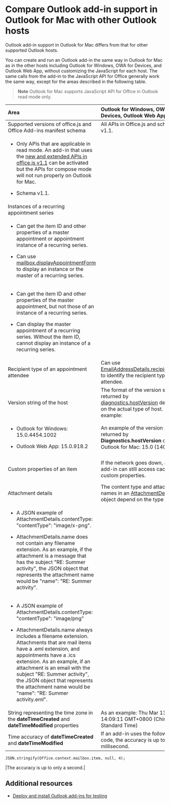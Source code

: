 
# Compare Outlook add-in support in Outlook for Mac with other Outlook hosts
Outlook add-in support in Outlook for Mac differs from that for other supported Outlook hosts.


You can create and run an Outlook add-in the same way in Outlook for Mac as in the other hosts including Outlook for Windows, OWA for Devices, and Outlook Web App, without customizing the JavaScript for each host. The same calls from the add-in to the JavaScript API for Office generally work the same way, except for the areas described in the following table.

 >**Note**  Outlook for Mac supports JavaScript API for Office in Outlook read mode only.



|**Area**|**Outlook for Windows, OWA for Devices, Outlook Web App**|**Outlook for Mac**|
|:-----|:-----|:-----|
|Supported versions of office.js and Office Add-ins manifest schema|All APIs in Office.js and schema v1.1.|
<ul xmlns:xlink="http://www.w3.org/1999/xlink" xmlns:mtps="http://msdn2.microsoft.com/mtps" xmlns:mshelp="http://msdn.microsoft.com/mshelp" xmlns:ddue="http://ddue.schemas.microsoft.com/authoring/2003/5" xmlns:msxsl="urn:schemas-microsoft-com:xslt"><li><p>Only APIs that are applicable in read mode. An add-in that uses the <a href="http://msdn.microsoft.com/library/72915b13-720f-4dc5-b5d1-4676e2a536ba(Office.15).aspx#mod_off15_WhatsNewMailApps_NewJSAPI" target="_blank">new and extended APIs in office.js v1.1</a> can be activated but the APIs for compose mode will not run properly on Outlook for Mac. </p></li><li><p>Schema v1.1.</p></li></ul>|
|Instances of a recurring appointment series|
<ul xmlns:xlink="http://www.w3.org/1999/xlink" xmlns:mtps="http://msdn2.microsoft.com/mtps" xmlns:mshelp="http://msdn.microsoft.com/mshelp" xmlns:ddue="http://ddue.schemas.microsoft.com/authoring/2003/5" xmlns:msxsl="urn:schemas-microsoft-com:xslt"><li><p>Can get the item ID and other properties of a master appointment or appointment instance of a recurring series. </p></li><li><p>Can use <a href="https://dev.outlook.com/reference/add-ins/Office.context.mailbox.html(Office.15).aspx#displayAppointmentForm" target="_blank">mailbox.displayAppointmentForm</a> to display an instance or the master of a recurring series.</p></li></ul>|
<ul xmlns:xlink="http://www.w3.org/1999/xlink" xmlns:mtps="http://msdn2.microsoft.com/mtps" xmlns:mshelp="http://msdn.microsoft.com/mshelp" xmlns:ddue="http://ddue.schemas.microsoft.com/authoring/2003/5" xmlns:msxsl="urn:schemas-microsoft-com:xslt"><li><p>Can get the item ID and other properties of the master appointment, but not those of an instance of a recurring series.</p></li><li><p>Can display the master appointment of a recurring series. Without the item ID, cannot display an instance of a recurring series.</p></li></ul>|
|Recipient type of an appointment attendee|Can use [EmailAddressDetails.recipientType](https://dev.outlook.com/reference/add-ins/simple-types.html) to identify the recipient type of an attendee.|**EmailAddressDetails.recipientType** returns **undefined** for appointment attendees.|
|Version string of the host |The format of the version string returned by [diagnostics.hostVersion](https://dev.outlook.com/reference/add-ins/Office.context.mailbox.diagnostics.html) depends on the actual type of host. For example:
<ul xmlns:xlink="http://www.w3.org/1999/xlink" xmlns:mtps="http://msdn2.microsoft.com/mtps" xmlns:mshelp="http://msdn.microsoft.com/mshelp" xmlns:ddue="http://ddue.schemas.microsoft.com/authoring/2003/5" xmlns:msxsl="urn:schemas-microsoft-com:xslt"><li><p>Outlook for Windows: 15.0.4454.1002</p></li><li><p>Outlook Web App: 15.0.918.2</p></li></ul>|An example of the version string returned by  **Diagnostics.hostVersion** on Outlook for Mac: 15.0 (140325)|
|Custom properties of an item|If the network goes down, an add-in can still access cached custom properties.|Because Outlook for Mac does not cache custom properties, if the network goes down, add-ins would not be able to access them.|
|Attachment details|The content type and attachment names in an [AttachmentDetails](https://dev.outlook.com/reference/add-ins/simple-types.mdl.aspx#AttachmentDetails) object depend on the type of host:
<ul xmlns:xlink="http://www.w3.org/1999/xlink" xmlns:mtps="http://msdn2.microsoft.com/mtps" xmlns:mshelp="http://msdn.microsoft.com/mshelp" xmlns:ddue="http://ddue.schemas.microsoft.com/authoring/2003/5" xmlns:msxsl="urn:schemas-microsoft-com:xslt"><li><p>A JSON example of <span class="keyword">AttachmentDetails.contentType</span>: <span class="keyword">"contentType": "image/x-png"</span>. </p></li><li><p><span class="keyword">AttachmentDetails.name</span> does not contain any filename extension. As an example, if the attachment is a message that has the subject "RE: Summer activity", the JSON object that represents the attachment name would be <span class="keyword">"name": "RE: Summer activity"</span>.</p></li></ul>|
<ul xmlns:xlink="http://www.w3.org/1999/xlink" xmlns:mtps="http://msdn2.microsoft.com/mtps" xmlns:mshelp="http://msdn.microsoft.com/mshelp" xmlns:ddue="http://ddue.schemas.microsoft.com/authoring/2003/5" xmlns:msxsl="urn:schemas-microsoft-com:xslt"><li><p>A JSON example of <span class="keyword">AttachmentDetails.contentType</span>: <span class="keyword">"contentType": "image/png"</span></p></li><li><p><span class="keyword">AttachmentDetails.name</span> always includes a filename extension. Attachments that are mail items have a .eml extension, and appointments have a .ics extension. As an example, if an attachment is an email with the subject "RE: Summer activity", the JSON object that represents the attachment name would be <span class="keyword">"name": "RE: Summer activity.eml"</span>.</p></li></ul>|
|String representing the time zone in the  **dateTimeCreated** and **dateTimeModified** properties|As an example: Thu Mar 13 2014 14:09:11 GMT+0800 (China Standard Time)|As an example: Thu Mar 13 2014 14:09:11 GMT+0800 (CST)|
|Time accuracy of  **dateTimeCreated** and **dateTimeModified**|If an add-in uses the following code, the accuracy is up to a millisecond.
```
JSON.stringify(Office.context.mailbox.item, null, 4);

```

|The accuracy is up to only a second.|

## Additional resources



- [Deploy and install Outlook add-ins for testing](../outlook/testing-and-tips.md)
    
